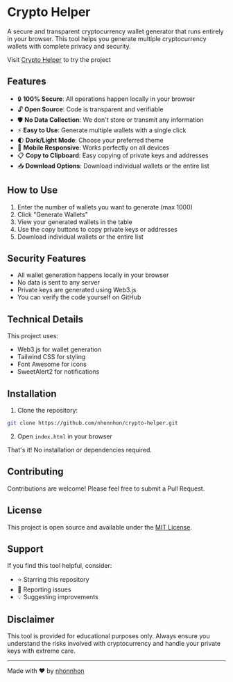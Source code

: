# Crypto Helper

A secure and transparent cryptocurrency wallet generator that runs entirely in your browser. This tool helps you generate multiple cryptocurrency wallets with complete privacy and security.

Visit [Crypto Helper](https://crypto-helpers.vercel.app/) to try the project

## Features

- 🔒 **100% Secure**: All operations happen locally in your browser
- 🔓 **Open Source**: Code is transparent and verifiable
- 🛡️ **No Data Collection**: We don't store or transmit any information
- ⚡ **Easy to Use**: Generate multiple wallets with a single click
- 🌓 **Dark/Light Mode**: Choose your preferred theme
- 📱 **Mobile Responsive**: Works perfectly on all devices
- 📋 **Copy to Clipboard**: Easy copying of private keys and addresses
- 📥 **Download Options**: Download individual wallets or the entire list

## How to Use

1. Enter the number of wallets you want to generate (max 1000)
2. Click "Generate Wallets"
3. View your generated wallets in the table
4. Use the copy buttons to copy private keys or addresses
5. Download individual wallets or the entire list

## Security Features

- All wallet generation happens locally in your browser
- No data is sent to any server
- Private keys are generated using Web3.js
- You can verify the code yourself on GitHub

## Technical Details

This project uses:

- Web3.js for wallet generation
- Tailwind CSS for styling
- Font Awesome for icons
- SweetAlert2 for notifications

## Installation

1. Clone the repository:

```bash
git clone https://github.com/nhonnhon/crypto-helper.git
```

2. Open `index.html` in your browser

That's it! No installation or dependencies required.

## Contributing

Contributions are welcome! Please feel free to submit a Pull Request.

## License

This project is open source and available under the [MIT License](LICENSE).

## Support

If you find this tool helpful, consider:

- ⭐ Starring this repository
- 🐛 Reporting issues
- 💡 Suggesting improvements

## Disclaimer

This tool is provided for educational purposes only. Always ensure you understand the risks involved with cryptocurrency and handle your private keys with extreme care.

---

Made with ❤️ by [nhonnhon](https://github.com/nhonnhon)
